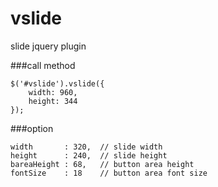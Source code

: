 vslide
====

slide jquery plugin

###call method

    $('#vslide').vslide({
        width: 960,
        height: 344
    });
    
###option

    width       : 320,  // slide width
    height      : 240,  // slide height
    bareaHeight : 68,   // button area height
    fontSize    : 18    // button area font size